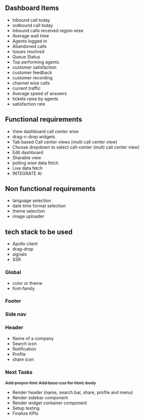 ## Dashboard Items
- Inbound call today
- outbound call today
- Inbound calls received region wise
- Average wait time
- Agents logged in
- Abandoned calls
- Issues resolved
- Queue Status
- Top performing agents
- customer satisfaction
- customer feedback
- customer recording
- channel wise calls
- current traffic   
- Average speed of answers
- tickets raise by agents
- satisfaction rate 


## Functional requirements
- View dashboard call center wise
- drag-n-drop widgets
- Tab based Call center views (multi call center view)
- Choose dropdown to select call-center (multi call center view)
- Edit dashboard
- Sharable view
- polling wise data fetch 
- Live data fetch
- INTEGRATE AI

## Non functional requirements
- language selection
- date time format selection
- theme selection
- image uploader

## tech stack to be used
- Apollo client
- drag-drop
- signals
- SSR

### Global
- color or theme
- font-family


### Footer


### Side nav

### Header
- Name of a company
- Search icon
- Notification
- Profile
- share icon

### Next Tasks
~~Add proper font~~
~~Add base css for html, body~~
- Render header (name, search bar, share, profile and menu)
- Render sidebar component
- Render widget container component
- Setup testing 
- Finalize KPIs